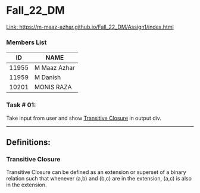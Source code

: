 # Fall_22_DM
<a href="https://m-maaz-azhar.github.io/Fall_22_DM/Assign1/index.html">Link: https://m-maaz-azhar.github.io/Fall_22_DM/Assign1/index.html</a>
### Members List
| ID    | NAME         |
| ----- | ------------ |
| 11955 | M Maaz Azhar |
| 11959 | M Danish     |
|10201  | MONIS RAZA   |  

### Task # 01: 
Take input from user and show [Transitive Closure](#TransitiveClosure) in output div.
    
-----------------------
## Definitions:
### <a name="TransitiveClosure">Transitive Closure</a>
Transitive Closure can be defined as an extension or superset of a binary relation such that whenever (a,b) and (b,c) are in the extension, (a,c) is also in the extension.
